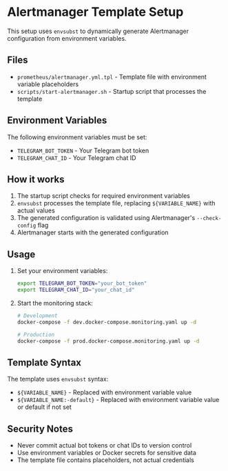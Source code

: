 # Alertmanager Template Setup

This setup uses `envsubst` to dynamically generate Alertmanager configuration from environment variables.

## Files

- `prometheus/alertmanager.yml.tpl` - Template file with environment variable placeholders
- `scripts/start-alertmanager.sh` - Startup script that processes the template

## Environment Variables

The following environment variables must be set:

- `TELEGRAM_BOT_TOKEN` - Your Telegram bot token
- `TELEGRAM_CHAT_ID` - Your Telegram chat ID

## How it works

1. The startup script checks for required environment variables
2. `envsubst` processes the template file, replacing `${VARIABLE_NAME}` with actual values
3. The generated configuration is validated using Alertmanager's `--check-config` flag
4. Alertmanager starts with the generated configuration

## Usage

1. Set your environment variables:

   ```bash
   export TELEGRAM_BOT_TOKEN="your_bot_token"
   export TELEGRAM_CHAT_ID="your_chat_id"
   ```

2. Start the monitoring stack:

   ```bash
   # Development
   docker-compose -f dev.docker-compose.monitoring.yaml up -d

   # Production
   docker-compose -f prod.docker-compose.monitoring.yaml up -d
   ```

## Template Syntax

The template uses `envsubst` syntax:

- `${VARIABLE_NAME}` - Replaced with environment variable value
- `${VARIABLE_NAME:-default}` - Replaced with environment variable value or default if not set

## Security Notes

- Never commit actual bot tokens or chat IDs to version control
- Use environment variables or Docker secrets for sensitive data
- The template file contains placeholders, not actual credentials
